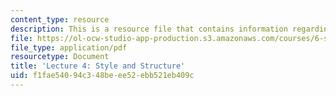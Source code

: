 ```yaml
---
content_type: resource
description: This is a resource file that contains information regarding lecture 4.
file: https://ol-ocw-studio-app-production.s3.amazonaws.com/courses/6-s096-effective-programming-in-c-and-c-january-iap-2014/f1fae54094c348beee52ebb521eb409c_MIT6_S096IAP14_Lecture4.pdf
file_type: application/pdf
resourcetype: Document
title: 'Lecture 4: Style and Structure'
uid: f1fae540-94c3-48be-ee52-ebb521eb409c
---
```

